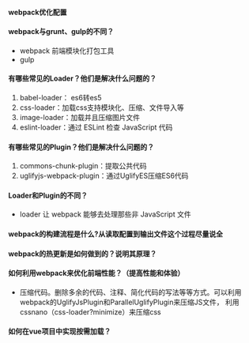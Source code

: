 #### webpack优化配置
#### webpack与grunt、gulp的不同？
+ webpack 前端模块化打包工具
+ gulp 
#### 有哪些常见的Loader？他们是解决什么问题的？
1. babel-loader： es6转es5
2. css-loader：加载css支持模块化、压缩、文件导入等
3. image-loader：加载并且压缩图片文件
4. eslint-loader：通过 ESLint 检查 JavaScript 代码

#### 有哪些常见的Plugin？他们是解决什么问题的？
1. commons-chunk-plugin：提取公共代码
2. uglifyjs-webpack-plugin：通过UglifyES压缩ES6代码

#### Loader和Plugin的不同？
+ loader 让 webpack 能够去处理那些非 JavaScript 文件

#### webpack的构建流程是什么?从读取配置到输出文件这个过程尽量说全
#### webpack的热更新是如何做到的？说明其原理？
#### 如何利用webpack来优化前端性能？（提高性能和体验）
+ 压缩代码。删除多余的代码、注释、简化代码的写法等等方式。可以利用webpack的UglifyJsPlugin和ParallelUglifyPlugin来压缩JS文件， 利用cssnano（css-loader?minimize）来压缩css

#### 如何在vue项目中实现按需加载？
